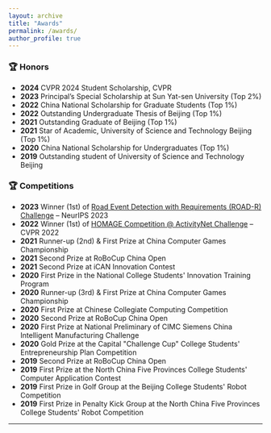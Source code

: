 ```yaml
---
layout: archive
title: "Awards"
permalink: /awards/
author_profile: true
---
```


### 🏆 Honors
- **2024** CVPR 2024 Student Scholarship, CVPR
- **2023** Principal’s Special Scholarship at Sun Yat-sen University (Top 2%)
- **2022** China National Scholarship for Graduate Students (Top 1%)
- **2022** Outstanding Undergraduate Thesis of Beijing (Top 1%)
- **2021** Outstanding Graduate of Beijing (Top 1%)
- **2021** Star of Academic, University of Science and Technology Beijing (Top 1%)
- **2020** China National Scholarship for Undergraduates (Top 1%)
- **2019** Outstanding student of University of Science and Technology Beijing


### 🏆 Competitions
- **2023** Winner (1st) of [Road Event Detection with Requirements (ROAD-R) Challenge](https://sites.google.com/view/road-r/winners) – NeurIPS 2023
- **2022** Winner (1st) of [HOMAGE Competition @ ActivityNet Challenge](https://youtu.be/KK3SPK6iueE?si=hrFZzSABNyrrL6jF&t=1727) – CVPR 2022
- **2021** Runner-up (2nd) & First Prize at China Computer Games Championship
- **2021** Second Prize at RoBoCup China Open
- **2021** Second Prize at iCAN Innovation Contest
- **2020** First Prize in the National College Students' Innovation Training Program
- **2020** Runner-up (3rd) & First Prize at China Computer Games Championship
- **2020** First Prize at Chinese Collegiate Computing Competition
- **2020** Second Prize at RoBoCup China Open
- **2020** First Prize at National Preliminary of CIMC Siemens China Intelligent Manufacturing Challenge
- **2020** Gold Prize at the Capital "Challenge Cup" College Students' Entrepreneurship Plan Competition
- **2019** Second Prize at RoBoCup China Open
- **2019** First Prize at the North China Five Provinces College Students' Computer Application Contest
- **2019** First Prize in Golf Group at the Beijing College Students' Robot Competition
- **2019** First Prize in Penalty Kick Group at the North China Five Provinces College Students' Robot Competition




------

<!-- {% if author.googlescholar %}
  You can also find my articles on <u><a href="{{author.googlescholar}}">my Google Scholar profile</a>.</u>
{% endif %}

{% include base_path %}

{% for post in site.publications reversed %}
  {% include archive-single.html %}
{% endfor %} -->
